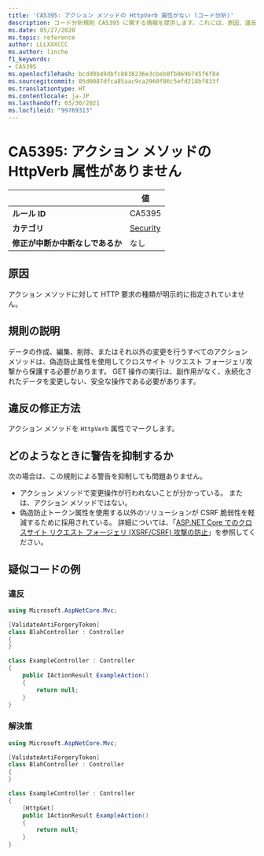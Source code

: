 ```yaml
---
title: 'CA5395: アクション メソッドの HttpVerb 属性がない (コード分析)'
description: コード分析規則 CA5395 に関する情報を提供します。これには、原因、違反の修正方法、およびそれを抑制するタイミングなどが含まれます。
ms.date: 05/27/2020
ms.topic: reference
author: LLLXXXCCC
ms.author: linche
f1_keywords:
- CA5395
ms.openlocfilehash: bcdd0b49dbfc8838236e3cbeb8fb869b745f6f84
ms.sourcegitcommit: 05d0087dfca85aac9ca2960f86c5efd218bf833f
ms.translationtype: HT
ms.contentlocale: ja-JP
ms.lasthandoff: 03/30/2021
ms.locfileid: "99769313"
---
```

# <a name="ca5395-miss-httpverb-attribute-for-action-methods"></a>CA5395: アクション メソッドの HttpVerb 属性がありません

| | 値 |
|-|-|
| **ルール ID** |CA5395|
| **カテゴリ** |[Security](security-warnings.md)|
| **修正が中断か中断なしであるか** |なし|

## <a name="cause"></a>原因

アクション メソッドに対して HTTP 要求の種類が明示的に指定されていません。

## <a name="rule-description"></a>規則の説明

データの作成、編集、削除、またはそれ以外の変更を行うすべてのアクション メソッドは、偽造防止属性を使用してクロスサイト リクエスト フォージェリ攻撃から保護する必要があります。 GET 操作の実行は、副作用がなく、永続化されたデータを変更しない、安全な操作である必要があります。

## <a name="how-to-fix-violations"></a>違反の修正方法

アクション メソッドを `HttpVerb` 属性でマークします。

## <a name="when-to-suppress-warnings"></a>どのようなときに警告を抑制するか

次の場合は、この規則による警告を抑制しても問題ありません。

- アクション メソッドで変更操作が行われないことが分かっている。 または、アクション メソッドではない。
- 偽造防止トークン属性を使用する以外のソリューションが CSRF 脆弱性を軽減するために採用されている。 詳細については、「[ASP.NET Core でのクロスサイト リクエスト フォージェリ (XSRF/CSRF) 攻撃の防止](/aspnet/core/security/anti-request-forgery)」を参照してください。

## <a name="pseudo-code-examples"></a>疑似コードの例

### <a name="violation"></a>違反

```csharp
using Microsoft.AspNetCore.Mvc;

[ValidateAntiForgeryToken]
class BlahController : Controller
{
}

class ExampleController : Controller
{
    public IActionResult ExampleAction()
    {
        return null;
    }
}
```

### <a name="solution"></a>解決策

```csharp
using Microsoft.AspNetCore.Mvc;

[ValidateAntiForgeryToken]
class BlahController : Controller
{
}

class ExampleController : Controller
{
    [HttpGet]
    public IActionResult ExampleAction()
    {
        return null;
    }
}
```
